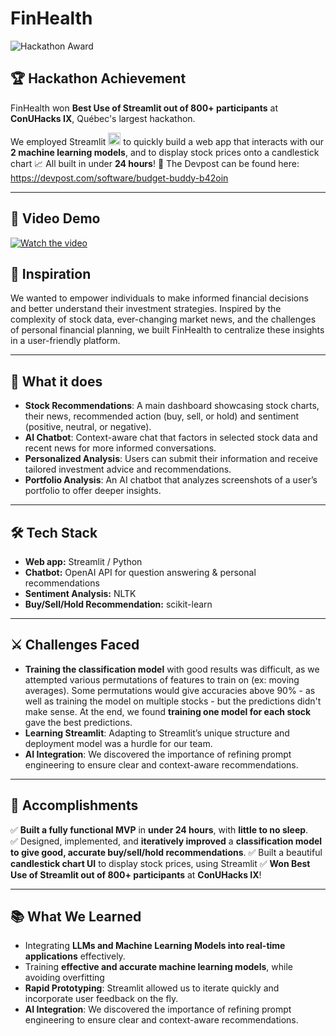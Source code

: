 # FinHealth

![Hackathon Award](https://img.shields.io/badge/Hackathon%20Best%20Use%20Of%20Streamlit-🏆-red)

## 🏆 Hackathon Achievement  
FinHealth won **Best Use of Streamlit out of 800+ participants** at **ConUHacks IX**, Québec's largest hackathon.

We employed Streamlit <img src="https://user-images.githubusercontent.com/7164864/217935870-c0bc60a3-6fc0-4047-b011-7b4c59488c91.png" alt="Streamlit logo" style="width:20px;"></img> to quickly build a web app that interacts with our **2 machine learning models**, and to display stock prices onto a candlestick chart 📈 All built in under **24 hours**! 🎉  The Devpost can be found here: https://devpost.com/software/budget-buddy-b42oin

---
## 🎥 Video Demo
[![Watch the video](https://i9.ytimg.com/vi_webp/KpJxbmD_Qhc/mqdefault.webp?v=67a2880c&sqp=CISQir0G&rs=AOn4CLD-hXJttv94-vBM8JTI4ILURAC0Xw)](https://youtu.be/KpJxbmD_Qhc)

## 🚀 Inspiration  
We wanted to empower individuals to make informed financial decisions and better understand their investment strategies. Inspired by the complexity of stock data, ever-changing market news, and the challenges of personal financial planning, we built FinHealth to centralize these insights in a user-friendly platform.

---

## 🤷 What it does
- **Stock Recommendations**: A main dashboard showcasing stock charts, their news, recommended action (buy, sell, or hold) and sentiment (positive, neutral, or negative).
- **AI Chatbot**: Context-aware chat that factors in selected stock data and recent news for more informed conversations.
- **Personalized Analysis**: Users can submit their information and receive tailored investment advice and recommendations.
- **Portfolio Analysis**: An AI chatbot that analyzes screenshots of a user’s portfolio to offer deeper insights.

---

## 🛠️ Tech Stack  
- **Web app:** Streamlit / Python
- **Chatbot:** OpenAI API for question answering & personal recommendations
- **Sentiment Analysis:** NLTK
- **Buy/Sell/Hold Recommendation:** scikit-learn

---

## ⚔️ Challenges Faced  
- **Training the classification model** with good results was difficult, as we attempted various permutations of features to train on (ex: moving averages). Some permutations would give accuracies above 90% - as well as training the model on multiple stocks - but the predictions didn't make sense. At the end, we found **training one model for each stock** gave the best predictions.
- **Learning Streamlit**: Adapting to Streamlit’s unique structure and deployment model was a hurdle for our team.
- **AI Integration**: We discovered the importance of refining prompt engineering to ensure clear and context-aware recommendations.

---

## 🎯 Accomplishments  
✅ **Built a fully functional MVP** in **under 24 hours**, with **little to no sleep**.  
✅ Designed, implemented, and **iteratively improved** a **classification model to give good, accurate buy/sell/hold recommendations**. 
✅ Built a beautiful **candlestick chart UI** to display stock prices, using Streamlit
✅ **Won Best Use of Streamlit out of 800+ participants** at **ConUHacks IX**!  

---

## 📚 What We Learned  
- Integrating **LLMs and Machine Learning Models into real-time applications** effectively.  
- Training **effective and accurate machine learning models**, while avoiding overfitting
- **Rapid Prototyping**: Streamlit allowed us to iterate quickly and incorporate user feedback on the fly.
- **AI Integration**: We discovered the importance of refining prompt engineering to ensure clear and context-aware recommendations.
